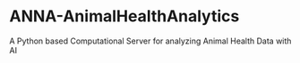 # ANNA-AnimalHealthAnalytics
A Python based Computational Server for analyzing Animal Health Data with AI
